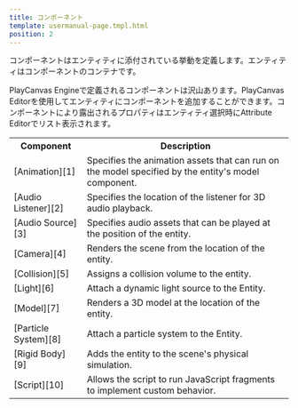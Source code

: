```yaml
---
title: コンポーネント
template: usermanual-page.tmpl.html
position: 2
---
```


コンポーネントはエンティティに添付されている挙動を定義します。エンティティはコンポーネントのコンテナです。

PlayCanvas Engineで定義されるコンポーネントは沢山あります。PlayCanvas Editorを使用してエンティティにコンポーネントを追加することができます。コンポーネントにより露出されるプロパティはエンティティ選択時にAttribute Editorでリスト表示されます。

<table class="table table-striped">
    <tbody>
        <tr>
            <th>Component</th>
            <th>Description</th>
        </tr>
    <tr>
        <td>[Animation][1]</td>
        <td>Specifies the animation assets that can run on the model specified by the entity's model component.</td>
    </tr>
    <tr>
        <td>[Audio Listener][2]</td>
        <td>Specifies the location of the listener for 3D audio playback.</td>
    </tr>
    <tr>
        <td>[Audio Source][3]</td>
        <td>Specifies audio assets that can be played at the position of the entity.</td>
    </tr>
    <tr>
        <td>[Camera][4]</td>
        <td>Renders the scene from the location of the entity.</td>
    </tr>
    <tr>
        <td>[Collision][5]</td>
        <td>Assigns a collision volume to the entity.</td>
    </tr>
    <tr>
        <td>[Light][6]</td>
        <td>Attach a dynamic light source to the Entity.</td>
    </tr>
    <tr>
        <td>[Model][7]</td>
        <td>Renders a 3D model at the location of the entity.</td>
    </tr>
    <tr>
        <td>[Particle System][8]</td>
        <td>Attach a particle system to the Entity.</td>
    </tr>
    <tr>
        <td>[Rigid Body][9]</td>
        <td>Adds the entity to the scene's physical simulation.</td>
    </tr>
    <tr>
        <td>[Script][10]</td>
        <td>Allows the script to run JavaScript fragments to implement custom behavior.</td>
    </tr>
</tbody></table>

[1]: /user-manual/packs/components/animation
[2]: /user-manual/packs/components/audiolistener
[3]: /user-manual/packs/components/audiosource
[4]: /user-manual/packs/components/camera
[5]: /user-manual/packs/components/collision
[6]: /user-manual/packs/components/light
[7]: /user-manual/packs/components/model
[8]: /user-manual/packs/components/particlesystem
[9]: /user-manual/packs/components/rigidbody
[10]: /user-manual/packs/components/script

